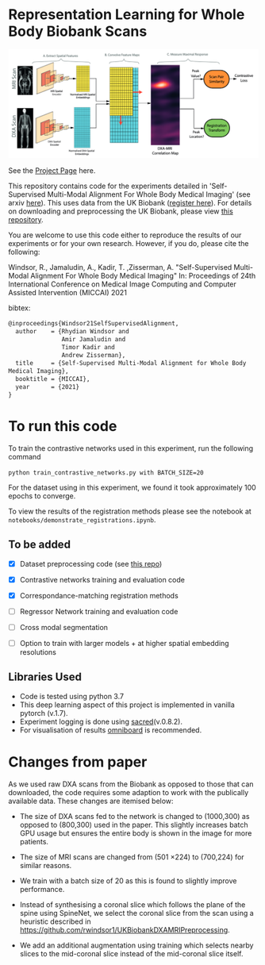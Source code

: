 # Representation Learning for Whole Body Biobank Scans

![](contrastive_scan_correlator.png)

See the [Project Page](https://www.robots.ox.ac.uk/~vgg/research/self-supervised-medical-imaging/) here.

This repository contains code for the experiments detailed in 'Self-Supervised Multi-Modal Alignment For Whole Body Medical Imaging' (see arxiv [here](https://arxiv.org/abs/2107.06652)). 
This uses data from the UK Biobank ([register here](https://www.ukbiobank.ac.uk/enable-your-research/register)). For details on downloading and preprocessing the UK Biobank, please view [this repository](https://github.com/rwindsor1/UKBiobankDXAMRIPreprocessing).

You are welcome to use this code either to reproduce the results of our experiments or for your own research. 
However, if you do, please cite the following:

Windsor, R., Jamaludin, A., Kadir, T. ,Zisserman, A. "Self-Supervised Multi-Modal Alignment For Whole Body Medical Imaging" 
In: Proceedings of 24th International Conference on Medical Image Computing and Computer Assisted Intervention (MICCAI) 2021

bibtex:
```
@inproceedings{Windsor21SelfSupervisedAlignment,
  author    = {Rhydian Windsor and
               Amir Jamaludin and
               Timor Kadir and
               Andrew Zisserman},
  title     = {Self-Supervised Multi-Modal Alignment for Whole Body Medical Imaging},
  booktitle = {MICCAI},
  year      = {2021}
}
```

# To run this code

To train the contrastive networks used in this experiment, run the following command

`python train_contrastive_networks.py with BATCH_SIZE=20`

For the dataset using in this experiment, we found it took approximately 100 epochs to converge.

To view the results of the registration methods please see the notebook at `notebooks/demonstrate_registrations.ipynb`.


## To be added

- [x] Dataset preprocessing code (see [this repo](https://github.com/rwindsor1/UKBiobankDXAMRIPreprocessing))
- [x] Contrastive networks training and evaluation code
- [x] Correspondance-matching registration methods
- [ ] Regressor Network training and evaluation code
- [ ] Cross modal segmentation
- [ ] Option to train with larger models + at higher spatial embedding resolutions



## Libraries Used
- Code is tested using python 3.7
- This deep learning aspect of this project is implemented in vanilla pytorch (v.1.7). 
- Experiment logging is done using [sacred](https://sacred.readthedocs.io/en/stable/quickstart.html)(v.0.8.2). 
- For visualisation of results [omniboard](https://github.com/vivekratnavel/omniboard) is recommended.
# Changes from paper

As we used raw DXA scans from the Biobank as opposed to those that can downloaded, the code requires some
adaption to work with the publically available data. These changes are itemised below:

- The size of DXA scans fed to the network is changed to (1000,300) as opposed to (800,300) used in the paper. This slightly increases batch GPU usage but ensures the entire body is shown in the image for more patients. 

- The size of MRI scans are changed from  (501 ×224) to (700,224) for similar reasons.

- We train with a batch size of 20 as this is found to slightly improve performance.

- Instead of synthesising a coronal slice which follows the plane of the spine using SpineNet, we select the coronal
  slice from the scan using a heuristic described in https://github.com/rwindsor1/UKBiobankDXAMRIPreprocessing.
  
- We add an additional augmentation using training which selects nearby slices to the mid-coronal slice instead of
  the mid-coronal slice itself.


